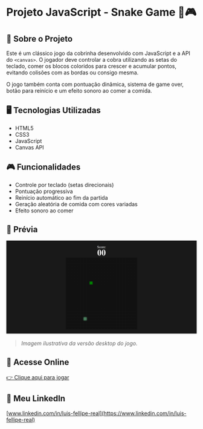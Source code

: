 # Projeto JavaScript - Snake Game 🐍🎮

## 🧠 Sobre o Projeto

Este é um clássico jogo da cobrinha desenvolvido com JavaScript e a API do `<canvas>`. O jogador deve controlar a cobra utilizando as setas do teclado, comer os blocos coloridos para crescer e acumular pontos, evitando colisões com as bordas ou consigo mesma.

O jogo também conta com pontuação dinâmica, sistema de game over, botão para reinício e um efeito sonoro ao comer a comida.

## 🖥️ Tecnologias Utilizadas

- HTML5
- CSS3
- JavaScript
- Canvas API

## 🎮 Funcionalidades

- Controle por teclado (setas direcionais)
- Pontuação progressiva
- Reinício automático ao fim da partida
- Geração aleatória de comida com cores variadas
- Efeito sonoro ao comer

## 📸 Prévia

![Prévia do Projeto](assets/images/preview.png)
> *Imagem ilustrativa da versão desktop do jogo.*

## 🔗 Acesse Online

[👉 Clique aqui para jogar](https://luis-fellipe.github.io/jogo-da-cobrinha-js/)

## 💼 Meu LinkedIn

[www.linkedin.com/in/luis-fellipe-real](https://www.linkedin.com/in/luis-fellipe-real)
